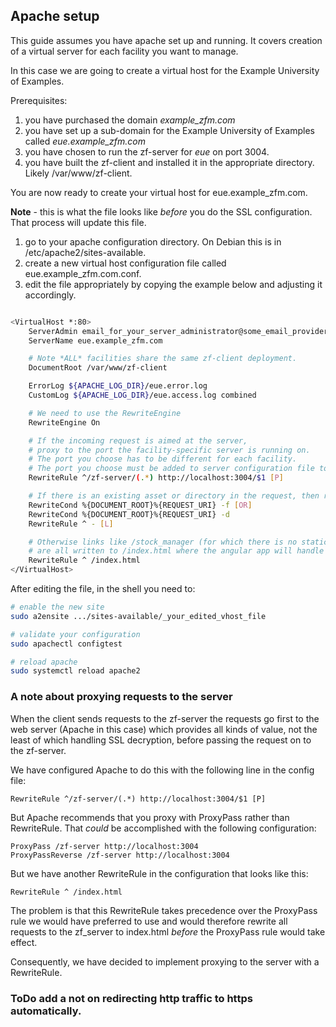 ## Apache setup

This guide assumes you have apache set up and running. It covers creation of a virtual
server for each facility you want to manage.

In this case we are going to create a virtual host for the Example University of Examples.

Prerequisites: 
1. you have purchased the domain _example_zfm.com_
1. you have set up a sub-domain for the Example University of Examples called _eue.example_zfm.com_
1. you have chosen to run the zf-server for _eue_ on port 3004.
1. you have built the zf-client and installed it in the appropriate directory.
Likely /var/www/zf-client.

You are now ready to create your virtual host for eue.example_zfm.com.

**Note** - this is what the file looks like _before_ you do the SSL configuration.
That process will update this file.

1. go to your apache configuration directory. 
On Debian this is in /etc/apache2/sites-available.
1. create a new virtual host configuration file called eue.example_zfm.com.conf.
1. edit the file appropriately by copying the example below and adjusting it accordingly.

```bash 

<VirtualHost *:80>
    ServerAdmin email_for_your_server_administrator@some_email_provider.whatever
    ServerName eue.example_zfm.com

    # Note *ALL* facilities share the same zf-client deployment.
    DocumentRoot /var/www/zf-client

    ErrorLog ${APACHE_LOG_DIR}/eue.error.log
    CustomLog ${APACHE_LOG_DIR}/eue.access.log combined

    # We need to use the RewriteEngine
    RewriteEngine On

    # If the incoming request is aimed at the server,
    # proxy to the port the facility-specific server is running on.
    # The port you choose has to be different for each facility.
    # The port you choose must be added to server configuration file to this facility.
    RewriteRule ^/zf-server/(.*) http://localhost:3004/$1 [P]

    # If there is an existing asset or directory in the request, then route to it.
    RewriteCond %{DOCUMENT_ROOT}%{REQUEST_URI} -f [OR]
    RewriteCond %{DOCUMENT_ROOT}%{REQUEST_URI} -d
    RewriteRule ^ - [L]

    # Otherwise links like /stock_manager (for which there is no static file)
    # are all written to /index.html where the angular app will handle the route.
    RewriteRule ^ /index.html
</VirtualHost>
```

After editing the file, in the shell you need to:
```bash 
# enable the new site
sudo a2ensite .../sites-available/_your_edited_vhost_file

# validate your configuration
sudo apachectl configtest

# reload apache
sudo systemctl reload apache2
```


### A note about proxying requests to the server

When the client sends requests to the zf-server the requests go first to the web server
(Apache in this case) which provides all kinds of value, not the least of which
handling SSL decryption, before passing the request on to the zf-server.

We have configured Apache to do this with the following line in the config file:
```
RewriteRule ^/zf-server/(.*) http://localhost:3004/$1 [P]
```

But Apache recommends that you proxy with ProxyPass rather than RewriteRule.
That *could* be accomplished with the following configuration:
```
ProxyPass /zf-server http://localhost:3004
ProxyPassReverse /zf-server http://localhost:3004
```

But we have another RewriteRule in the configuration
that looks like this:
```
RewriteRule ^ /index.html
```

The problem is that this RewriteRule takes precedence over the ProxyPass
rule we would have preferred to use and would therefore rewrite all requests
to the zf_server to index.html *before* the ProxyPass rule would take effect.

Consequently, we have decided to implement proxying to
the server with a RewriteRule.

### ToDo add a not on redirecting http traffic to https automatically.
